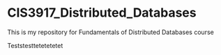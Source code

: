 # CIS3917_Distributed_Databases
This is my repository for Fundamentals of Distributed Databases course

Teststesttetetetetet
